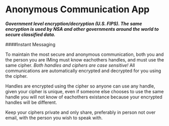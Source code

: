 Anonymous Communication App
=======================
***Government level encryption/decryption (U.S. FIPS). The same encryption is used by NSA and other governments around the world to secure classified data.***

####Instant Messaging

To maintain the most secure and anonymous communication, both you and the person you are 
IMing must know eachothers handles, and must use the same cipher. 
*Both handles and ciphers are case sensitive!*
All communications are automatically encrypted and decrypted for you using the cipher.

Handles are encrypted using the cipher so anyone can use any handle, given your cipher is unique, even if someone else chooses to use the same handle you will not know of eachothers existance because your encrypted handles will be different.

Keep your ciphers private and only share, preferably in person not over email, with the person you wish to speak with.
